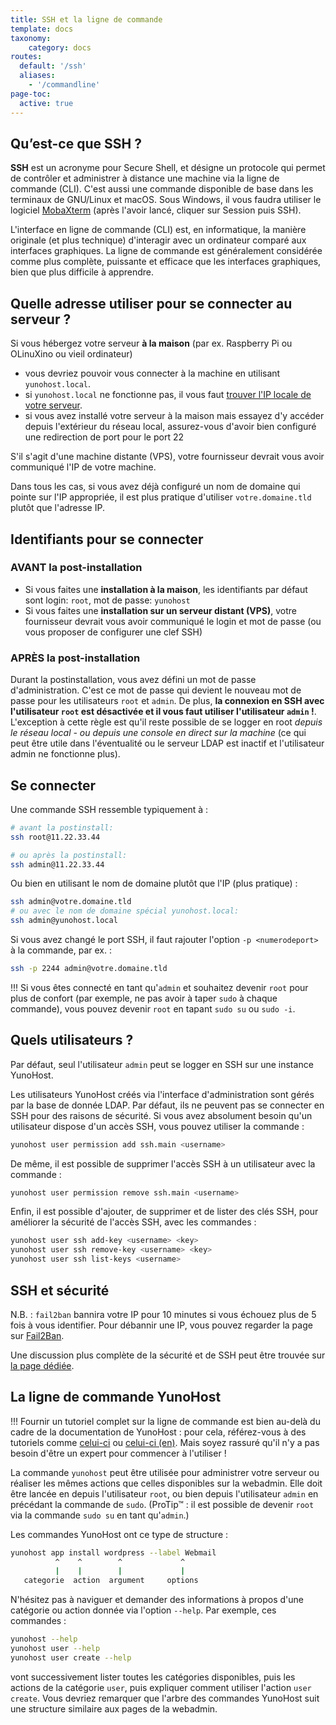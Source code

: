 ```yaml
---
title: SSH et la ligne de commande
template: docs
taxonomy:
    category: docs
routes:
  default: '/ssh'
  aliases:
    - '/commandline'
page-toc:
  active: true
---
```


## Qu’est-ce que SSH ?

**SSH** est un acronyme pour Secure Shell, et désigne un protocole qui permet de contrôler et administrer à distance une machine via la ligne de commande (CLI). C'est aussi une commande disponible de base dans les terminaux de GNU/Linux et macOS. Sous Windows, il vous faudra utiliser le logiciel [MobaXterm](https://mobaxterm.mobatek.net/download-home-edition.html) (après l'avoir lancé, cliquer sur Session puis SSH).

L'interface en ligne de commande (CLI) est, en informatique, la manière originale (et plus technique) d'interagir avec un ordinateur comparé aux interfaces graphiques. La ligne de commande est généralement considérée comme plus complète, puissante et efficace que les interfaces graphiques, bien que plus difficile à apprendre.

## Quelle adresse utiliser pour se connecter au serveur ?

Si vous hébergez votre serveur **à la maison** (par ex. Raspberry Pi ou OLinuXino ou vieil ordinateur)
   - vous devriez pouvoir vous connecter à la machine en utilisant `yunohost.local`. 
   - si `yunohost.local` ne fonctionne pas, il vous faut [trouver l'IP locale de votre serveur](/finding_the_local_ip).
   - si vous avez installé votre serveur à la maison mais essayez d'y accéder depuis l'extérieur du réseau local, assurez-vous d'avoir bien configuré une redirection de port pour le port 22

S'il s'agit d'une machine distante (VPS), votre fournisseur devrait vous avoir communiqué l'IP de votre machine.

Dans tous les cas, si vous avez déjà configuré un nom de domaine qui pointe sur l'IP appropriée, il est plus pratique d'utiliser `votre.domaine.tld` plutôt que l'adresse IP.

## Identifiants pour se connecter

### AVANT la post-installation

- Si vous faites une **installation à la maison**, les identifiants par défaut sont login:  `root`, mot de passe: `yunohost`
- Si vous faites une **installation sur un serveur distant (VPS)**, votre fournisseur devrait vous avoir communiqué le login et mot de passe (ou vous proposer de configurer une clef SSH)

### APRÈS la post-installation

Durant la postinstallation, vous avez défini un mot de passe d'administration. C'est ce mot de passe qui devient le nouveau mot de passe pour les utilisateurs `root` et `admin`. De plus, **la connexion en SSH avec l'utilisateur `root` est désactivée et il vous faut utiliser l'utilisateur `admin` !**. L'exception à cette règle est qu'il reste possible de se logger en root *depuis le réseau local - ou depuis une console en direct sur la machine* (ce qui peut être utile dans l'éventualité ou le serveur LDAP est inactif et l'utilisateur admin ne fonctionne plus).

## Se connecter

Une commande SSH ressemble typiquement à :

```bash
# avant la postinstall:
ssh root@11.22.33.44

# ou après la postinstall:
ssh admin@11.22.33.44
```

Ou bien en utilisant le nom de domaine plutôt que l'IP (plus pratique) :

```bash
ssh admin@votre.domaine.tld
# ou avec le nom de domaine spécial yunohost.local:
ssh admin@yunohost.local
```

Si vous avez changé le port SSH, il faut rajouter l'option `-p <numerodeport>` à la commande, par ex. :

```bash
ssh -p 2244 admin@votre.domaine.tld
```

!!! Si vous êtes connecté en tant qu'`admin` et souhaitez devenir `root` pour plus de confort (par exemple, ne pas avoir à taper `sudo` à chaque commande), vous pouvez devenir `root` en tapant `sudo su` ou `sudo -i`.

## Quels utilisateurs ?

Par défaut, seul l'utilisateur `admin` peut se logger en SSH sur une instance YunoHost.

Les utilisateurs YunoHost créés via l'interface d'administration sont gérés par la base de donnée LDAP. Par défaut, ils ne peuvent pas se connecter en SSH pour des raisons de sécurité. Si vous avez absolument besoin qu'un utilisateur dispose d'un accès SSH, vous pouvez utiliser la commande :
```bash
yunohost user permission add ssh.main <username>
```

De même, il est possible de supprimer l'accès SSH à un utilisateur avec la commande :
```bash
yunohost user permission remove ssh.main <username>
```

Enfin, il est possible d'ajouter, de supprimer et de lister des clés SSH, pour améliorer la sécurité de l'accès SSH, avec les commandes :
```bash
yunohost user ssh add-key <username> <key>
yunohost user ssh remove-key <username> <key>
yunohost user ssh list-keys <username>
```

## SSH et sécurité

N.B. : `fail2ban` bannira votre IP pour 10 minutes si vous échouez plus de 5 fois à vous identifier. Pour débannir une IP, vous pouvez regarder la page sur [Fail2Ban](/fail2ban).

Une discussion plus complète de la sécurité et de SSH peut être trouvée sur [la page dédiée](/security).

## La ligne de commande YunoHost

!!! Fournir un tutoriel complet sur la ligne de commande est bien au-delà du cadre de la documentation de YunoHost : pour cela, référez-vous à des tutoriels comme [celui-ci](https://doc.ubuntu-fr.org/tutoriel/console_ligne_de_commande) ou [celui-ci (en)](http://linuxcommand.org/). Mais soyez rassuré qu'il n'y a pas besoin d'être un expert pour commencer à l'utiliser !

La commande `yunohost` peut être utilisée pour administrer votre serveur ou réaliser les mêmes actions que celles disponibles sur la webadmin. Elle doit être lancée en depuis l'utilisateur `root`, ou bien depuis l'utilisateur `admin` en précédant la commande de `sudo`. (ProTip™ : il est possible de devenir `root` via la commande `sudo su` en tant qu'`admin`.)

Les commandes YunoHost ont ce type de structure :

```bash
yunohost app install wordpress --label Webmail
          ^    ^        ^             ^
          |    |        |             |
   categorie  action  argument     options
```

N'hésitez pas à naviguer et demander des informations à propos d'une catégorie ou action donnée via l'option `--help`. Par exemple, ces commandes :

```bash
yunohost --help
yunohost user --help
yunohost user create --help
```

vont successivement lister toutes les catégories disponibles, puis les actions de la catégorie `user`, puis expliquer comment utiliser l'action `user create`. Vous devriez remarquer que l'arbre des commandes YunoHost suit une structure similaire aux pages de la webadmin.
